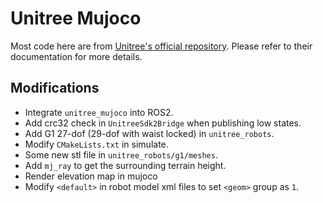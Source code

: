 # Unitree Mujoco

Most code here are from [Unitree's official repository](https://github.com/unitreerobotics/unitree_mujoco). Please refer to their documentation for more details.

## Modifications

- Integrate `unitree_mujoco` into ROS2. 
- Add crc32 check in `UnitreeSdk2Bridge` when publishing low states. 
- Add G1 27-dof (29-dof with waist locked) in `unitree_robots`.
- Modify `CMakeLists.txt` in simulate. 
- Some new stl file in `unitree_robots/g1/meshes`.
- Add `mj_ray` to get the surrounding terrain height. 
- Render elevation map in mujoco
- Modify `<default>` in robot model xml files to set `<geom>` group as `1`.

